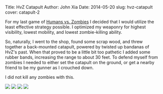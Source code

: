 Title: HvZ Catapult
Author: John Xia
Date: 2014-05-20
slug: hvz-catapult
cover: catapult-2

For my last game of [Humans vs. Zombies](http://www.uchicagohvz.org) I
decided that I would utilize the least effective strategy possible. I
optimized my weaponry for highest visibility, lowest mobility, and
lowest zombie-killing ability.

So, naturally, I went to the shop, found some scrap wood, and threw
together a back-mounted catapult, powered by twisted up bandanas of
HvZ's past. When that proved to be a little bit too pathetic I added
some rubber bands, increasing the range to about 30 feet. To defend
myself from zombies I needed to either set the catapult on the ground,
or get a nearby friend to be my gunner as I crouched down.

I did not kill any zombies with this.

<img src="http://www.johnxia.me/blog/images/hvz-catapult/catapult-1.jpg"/>

<img src="http://www.johnxia.me/blog/images/hvz-catapult/catapult-2.jpg"/>

<img src="http://www.johnxia.me/blog/images/hvz-catapult/catapult-3.jpg"/>

<img src="http://www.johnxia.me/blog/images/hvz-catapult/catapult-4.jpg"/>

